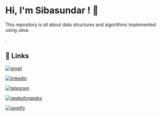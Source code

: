 # Hi, I'm Sibasundar ! 👋
This repository is all about data structures and algorithms implemented using Java.

.
## 🔗 Links
[![gmail](https://img.shields.io/badge/Gmail-D14836?style=for-the-badge&logo=gmail&logoColor=white)](https://mail.google.com/mail/u/0/?fs=1&tf=cm&source=mailto&to=sibasundarj8@gmail.com)

[![linkedin](https://img.shields.io/badge/linkedin-0A66C2?style=for-the-badge&logo=linkedin&logoColor=white)](https://www.linkedin.com/in/sibasundar-jena/)

[![telegram](https://img.shields.io/badge/Telegram-2CA5E0?style=for-the-badge&logo=telegram&logoColor=white)](https://t.me/JavaCoderCommunity)

[![geeksforgeeks ](https://img.shields.io/badge/GeeksforGeeks-298D46?style=for-the-badge&logo=geeksforgeeks&logoColor=white)](https://www.geeksforgeeks.org/user/sibasundarj8/)

[![spotify ](https://img.shields.io/badge/Spotif-1ed760?&style=for-the-badge&logo=spotify&logoColor=black)](https://open.spotify.com/playlist/1GPpJXdiz2NO8zmfqZ8Jw0?si=3738486fa9d4468e)
